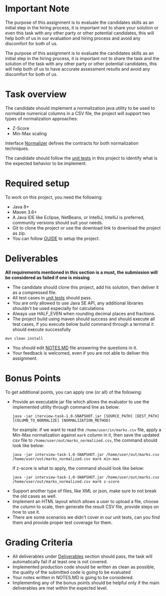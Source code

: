 # Important Note
The purpose of this assignment is to evaluate the candidates skills as an initial step in the hiring process, it is
important not to share your solution or even this task with any other party or other potential candidates, this
will help both of us in our evaluation and hiring process and avoid any discomfort for both of us.

The purpose of this assignment is to evaluate the candidates skills as an initial step in the hiring process, it is
important not to share the task and the solution of the task with any other party or other potential candidates, this
will help both of us to have accurate assessment results and avoid any discomfort for both of us.

# Task overview
The candidate should implement a normalization java utility to be used to normalize
numerical columns in a CSV file, the project will support two types of normalization approaches:
* Z-Score
* Min-Max scaling

Interface [Normalizer](src/main/java/com/progressoft/tools/Normalizer.java) defines the contracts 
for both normalization techniques.

The candidate should follow the [unit tests](src/test/java/com/progressoft/tools/NormalizerTest.java)
in this project to identify what is the expected behavior to be implement.

# Required setup
To work on this project, you need the following:
* Java 8+
* Maven 3.6+
* A Java IDE like Eclipse, NetBeans, or IntelliJ, IntelliJ is preferred, community versions should
suit your needs.
* Git to clone the project or use the download link to download the project as zip.
* You can follow [GUIDE](GUIDE.MD) to setup the project.


# Deliverables
**All requirements mentioned in this section is a must, the submission will be considered as failed
if one is missing**
* The candidate should clone this project, add his solution, then deliver it as a compressed file.
* All test cases in [unit tests](src/test/java/com/progressoft/tools/NormalizerTest.java) should pass.
* You are only allowed to use Java SE API, any additional libraries shouldn't be used especially for calculations
* Always use HALF_EVEN when rounding decimal places and fractions.
* The project build using maven should success and should execute all test cases, if you execute below
build command through a terminal it should execute successfully
```shell script
mvn clean install
``` 
* You should edit [NOTES.MD](NOTES.MD) file answering the questions in it.
* Your feedback is welcomed, even if you are not able to deliver this assignment. 

# Bonus Points
To get additional points, you can apply one (or all) of the following:
* Provide an executable jar file which allows the evaluator to use the implemented utility through 
    command line as below:
    ```shell script
    java -jar iterview-task-1.0-SNAPSHOT.jar [SOURCE_PATH] [DEST_PATH] [COLUMN_TO_NORMALIZE] [NORMALIZATION_METHOD]
    ```
    for example: if we want to read the ```/home/user/in/marks.csv``` file, apply a Min-Max normalization against
     ```mark``` column in it, then save the updated csv file to ```/home/user/out/marks_normalized.csv```, 
     the command should look like below:
    ```shell script
    java -jar interview-task-1.0-SNAPSHOT.jar /home/user/out/marks.csv /home/user/out/marks_normalized.csv mark min-max
    ``` 
    if z-score is what to apply, the command should look like below:
    ```shell script
    java -jar interview-task-1.0-SNAPSHOT.jar /home/user/out/marks.csv /home/user/out/marks_normalized.csv mark z-score
    ``` 
* Support another type of files, like XML or json, make sure to not break the old cases as well.
* Implement an HTML layout which allows a user to upload a file, choose the column to scale, 
then generate the result CSV file, provide steps on how to use it.
* There are some scenarios we didn't cover in our unit tests, can you find them and provide proper
test coverage for them.

# Grading Criteria
* All deliverables under [Deliverables](#deliverables) section should pass, the task will automatically fail
if at least one is not covered.
* Implemented production code should be written as clean as possible, the quality of the submitted code
  is going to be evaluated
* Your notes written in NOTES.MD is going to be considered.
* Implementing any of the bonus points should be helpful only if the main deliverables are met within the
 expected level. 
